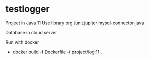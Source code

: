 # testlogger
Project in Java 11
Use library 
  org.junit.jupiter
  mysql-connector-java
  
Database in cloud server

Run with docker
- docker build -f Dockerfile -t project/log:11 .
